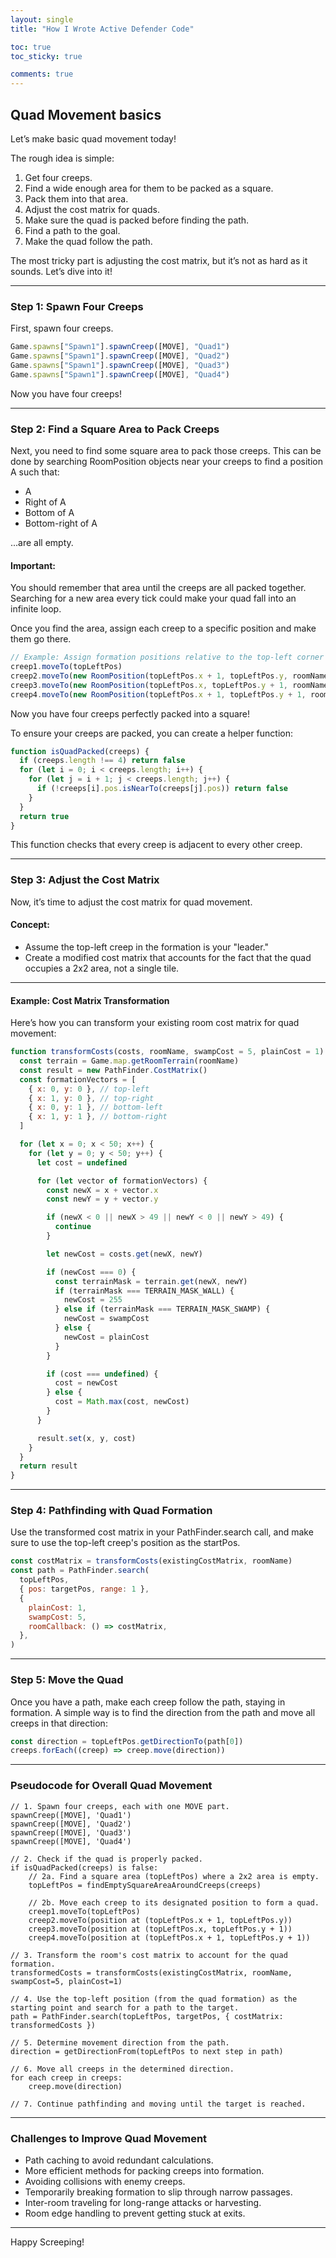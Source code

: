 ```yaml
---
layout: single
title: "How I Wrote Active Defender Code"

toc: true
toc_sticky: true

comments: true
---
```


## Quad Movement basics

Let’s make basic quad movement today!

The rough idea is simple:

1. Get four creeps.
2. Find a wide enough area for them to be packed as a square.
3. Pack them into that area.
4. Adjust the cost matrix for quads.
5. Make sure the quad is packed before finding the path.
6. Find a path to the goal.
7. Make the quad follow the path.

The most tricky part is adjusting the cost matrix, but it’s not as hard as it sounds. Let’s dive into it!

---

### Step 1: Spawn Four Creeps

First, spawn four creeps.

```javascript
Game.spawns["Spawn1"].spawnCreep([MOVE], "Quad1")
Game.spawns["Spawn1"].spawnCreep([MOVE], "Quad2")
Game.spawns["Spawn1"].spawnCreep([MOVE], "Quad3")
Game.spawns["Spawn1"].spawnCreep([MOVE], "Quad4")
```

Now you have four creeps!

---

### Step 2: Find a Square Area to Pack Creeps

Next, you need to find some square area to pack those creeps. This can be done by searching RoomPosition objects near your creeps to find a position A such that:

- A
- Right of A
- Bottom of A
- Bottom-right of A

...are all empty.

#### Important:

You should remember that area until the creeps are all packed together. Searching for a new area every tick could make your quad fall into an infinite loop.

Once you find the area, assign each creep to a specific position and make them go there.

```javascript
// Example: Assign formation positions relative to the top-left corner
creep1.moveTo(topLeftPos)
creep2.moveTo(new RoomPosition(topLeftPos.x + 1, topLeftPos.y, roomName))
creep3.moveTo(new RoomPosition(topLeftPos.x, topLeftPos.y + 1, roomName))
creep4.moveTo(new RoomPosition(topLeftPos.x + 1, topLeftPos.y + 1, roomName))
```

Now you have four creeps perfectly packed into a square!

To ensure your creeps are packed, you can create a helper function:

```javascript
function isQuadPacked(creeps) {
  if (creeps.length !== 4) return false
  for (let i = 0; i < creeps.length; i++) {
    for (let j = i + 1; j < creeps.length; j++) {
      if (!creeps[i].pos.isNearTo(creeps[j].pos)) return false
    }
  }
  return true
}
```

This function checks that every creep is adjacent to every other creep.

---

### Step 3: Adjust the Cost Matrix

Now, it’s time to adjust the cost matrix for quad movement.

#### Concept:

- Assume the top-left creep in the formation is your "leader."
- Create a modified cost matrix that accounts for the fact that the quad occupies a 2x2 area, not a single tile.

---

#### Example: Cost Matrix Transformation

Here’s how you can transform your existing room cost matrix for quad movement:

```javascript
function transformCosts(costs, roomName, swampCost = 5, plainCost = 1) {
  const terrain = Game.map.getRoomTerrain(roomName)
  const result = new PathFinder.CostMatrix()
  const formationVectors = [
    { x: 0, y: 0 }, // top-left
    { x: 1, y: 0 }, // top-right
    { x: 0, y: 1 }, // bottom-left
    { x: 1, y: 1 }, // bottom-right
  ]

  for (let x = 0; x < 50; x++) {
    for (let y = 0; y < 50; y++) {
      let cost = undefined

      for (let vector of formationVectors) {
        const newX = x + vector.x
        const newY = y + vector.y

        if (newX < 0 || newX > 49 || newY < 0 || newY > 49) {
          continue
        }

        let newCost = costs.get(newX, newY)

        if (newCost === 0) {
          const terrainMask = terrain.get(newX, newY)
          if (terrainMask === TERRAIN_MASK_WALL) {
            newCost = 255
          } else if (terrainMask === TERRAIN_MASK_SWAMP) {
            newCost = swampCost
          } else {
            newCost = plainCost
          }
        }

        if (cost === undefined) {
          cost = newCost
        } else {
          cost = Math.max(cost, newCost)
        }
      }

      result.set(x, y, cost)
    }
  }
  return result
}
```

---

### Step 4: Pathfinding with Quad Formation

Use the transformed cost matrix in your PathFinder.search call, and make sure to use the top-left creep's position as the startPos.

```javascript
const costMatrix = transformCosts(existingCostMatrix, roomName)
const path = PathFinder.search(
  topLeftPos,
  { pos: targetPos, range: 1 },
  {
    plainCost: 1,
    swampCost: 5,
    roomCallback: () => costMatrix,
  },
)
```

---

### Step 5: Move the Quad

Once you have a path, make each creep follow the path, staying in formation. A simple way is to find the direction from the path and move all creeps in that direction:

```javascript
const direction = topLeftPos.getDirectionTo(path[0])
creeps.forEach((creep) => creep.move(direction))
```

---

### Pseudocode for Overall Quad Movement

```pseudocode
// 1. Spawn four creeps, each with one MOVE part.
spawnCreep([MOVE], 'Quad1')
spawnCreep([MOVE], 'Quad2')
spawnCreep([MOVE], 'Quad3')
spawnCreep([MOVE], 'Quad4')

// 2. Check if the quad is properly packed.
if isQuadPacked(creeps) is false:
    // 2a. Find a square area (topLeftPos) where a 2x2 area is empty.
    topLeftPos = findEmptySquareAreaAroundCreeps(creeps)

    // 2b. Move each creep to its designated position to form a quad.
    creep1.moveTo(topLeftPos)
    creep2.moveTo(position at (topLeftPos.x + 1, topLeftPos.y))
    creep3.moveTo(position at (topLeftPos.x, topLeftPos.y + 1))
    creep4.moveTo(position at (topLeftPos.x + 1, topLeftPos.y + 1))

// 3. Transform the room's cost matrix to account for the quad formation.
transformedCosts = transformCosts(existingCostMatrix, roomName, swampCost=5, plainCost=1)

// 4. Use the top-left position (from the quad formation) as the starting point and search for a path to the target.
path = PathFinder.search(topLeftPos, targetPos, { costMatrix: transformedCosts })

// 5. Determine movement direction from the path.
direction = getDirectionFrom(topLeftPos to next step in path)

// 6. Move all creeps in the determined direction.
for each creep in creeps:
    creep.move(direction)

// 7. Continue pathfinding and moving until the target is reached.
```

---

### Challenges to Improve Quad Movement

- Path caching to avoid redundant calculations.
- More efficient methods for packing creeps into formation.
- Avoiding collisions with enemy creeps.
- Temporarily breaking formation to slip through narrow passages.
- Inter-room traveling for long-range attacks or harvesting.
- Room edge handling to prevent getting stuck at exits.

---

Happy Screeping!
